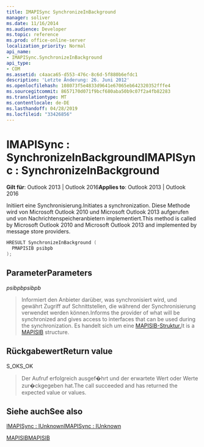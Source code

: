 ```yaml
---
title: IMAPISync SynchronizeInBackground
manager: soliver
ms.date: 11/16/2014
ms.audience: Developer
ms.topic: reference
ms.prod: office-online-server
localization_priority: Normal
api_name:
- IMAPISync.SynchronizeInBackground
api_type:
- COM
ms.assetid: c4aaca65-d553-476c-8c6d-5f880b6efdc1
description: 'Letzte Änderung: 26. Juni 2012'
ms.openlocfilehash: 108073f5e4833d9641e67065eb642320352fffe4
ms.sourcegitcommit: 8657170d071f9bcf680aba50b9c07f2a4fb82283
ms.translationtype: MT
ms.contentlocale: de-DE
ms.lasthandoff: 04/28/2019
ms.locfileid: "33426856"
---
```

# <a name="imapisync--synchronizeinbackground"></a><span data-ttu-id="a467f-103">IMAPISync : SynchronizeInBackground</span><span class="sxs-lookup"><span data-stu-id="a467f-103">IMAPISync : SynchronizeInBackground</span></span>

 
  
<span data-ttu-id="a467f-104">**Gilt für**: Outlook 2013 | Outlook 2016</span><span class="sxs-lookup"><span data-stu-id="a467f-104">**Applies to**: Outlook 2013 | Outlook 2016</span></span> 
  
 <span data-ttu-id="a467f-105">Initiiert eine Synchronisierung.</span><span class="sxs-lookup"><span data-stu-id="a467f-105">Initiates a synchronization.</span></span> <span data-ttu-id="a467f-106">Diese Methode wird von Microsoft Outlook 2010 und Microsoft Outlook 2013 aufgerufen und von Nachrichtenspeicheranbietern implementiert.</span><span class="sxs-lookup"><span data-stu-id="a467f-106">This method is called by Microsoft Outlook 2010 and Microsoft Outlook 2013 and implemented by message store providers.</span></span> 
  
```cpp
HRESULT SynchronizeInBackground (
  PMAPISIB psibpb
);
```

## <a name="parameters"></a><span data-ttu-id="a467f-107">Parameter</span><span class="sxs-lookup"><span data-stu-id="a467f-107">Parameters</span></span>

 <span data-ttu-id="a467f-108">_psibpb_</span><span class="sxs-lookup"><span data-stu-id="a467f-108">_psibpb_</span></span>
  
> <span data-ttu-id="a467f-109">Informiert den Anbieter darüber, was synchronisiert wird, und gewährt Zugriff auf Schnittstellen, die während der Synchronisierung verwendet werden können.</span><span class="sxs-lookup"><span data-stu-id="a467f-109">Informs the provider of what will be synchronized and gives access to interfaces that can be used during the synchronization.</span></span> <span data-ttu-id="a467f-110">Es handelt sich um eine [MAPISIB-Struktur.](mapisib.md)</span><span class="sxs-lookup"><span data-stu-id="a467f-110">It is a [MAPISIB](mapisib.md) structure.</span></span> 
    
## <a name="return-value"></a><span data-ttu-id="a467f-111">Rückgabewert</span><span class="sxs-lookup"><span data-stu-id="a467f-111">Return value</span></span>

<span data-ttu-id="a467f-112">S_OK</span><span class="sxs-lookup"><span data-stu-id="a467f-112">S_OK</span></span> 
  
> <span data-ttu-id="a467f-113">Der Aufruf erfolgreich ausgef�hrt und der erwartete Wert oder Werte zur�ckgegeben hat.</span><span class="sxs-lookup"><span data-stu-id="a467f-113">The call succeeded and has returned the expected value or values.</span></span>
    
## <a name="see-also"></a><span data-ttu-id="a467f-114">Siehe auch</span><span class="sxs-lookup"><span data-stu-id="a467f-114">See also</span></span>



[<span data-ttu-id="a467f-115">IMAPISync : IUnknown</span><span class="sxs-lookup"><span data-stu-id="a467f-115">IMAPISync : IUnknown</span></span>](imapisynciunknown.md)
  
[<span data-ttu-id="a467f-116">MAPISIB</span><span class="sxs-lookup"><span data-stu-id="a467f-116">MAPISIB</span></span>](mapisib.md)

